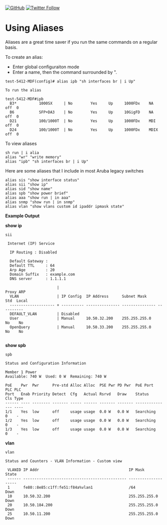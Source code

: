 <a href="https://mwhubbard.blogspot.com"><img alt="GitHub" src="https://img.shields.io/github/license/rikosintie/CookBook"></a>
<a href="https://twitter.com/rikosintie"><img alt="Twitter Follow" src="https://img.shields.io/twitter/follow/rikosintie?style=social"></a>

# Using Aliases

Aliases are a great time saver if you run the same commands on a regular basis.

To create an alias:
* Enter global configuraiton mode
* Enter a name, then the command surrounded by ".

```
test-5412-MDF(config)# alias ipb "sh interfaces br | i Up"

To run the alias

test-5412-MDF#ipb
  B3*          1000SX     | No        Yes     Up     1000FDx    NA   off  0
  B6           SFP+DA3    | No        Yes     Up     10GigFD    NA   off  0
  D21          100/1000T  | No        Yes     Up     1000FDx    MDI  off  0
  D24          100/1000T  | No        Yes     Up     1000FDx    MDIX off  0
```

To view aliases

```
sh run | i alia
alias "wr" "write memory"
alias "ipb" "sh interfaces br | i Up"
```
Here are some aliases that I include in most Aruba legacy switches

```
alias sis "show interface status"
alias sii "show ip"
alias sid "show name"
alias spb "show power brief"
alias aaa "show run | in aaa"
alias snmp "show run | in snmp"
alias vlan "show vlans custom id ipaddr ipmask state"
```

**Example Output**</br>

**show ip**</br>

```
sii

 Internet (IP) Service

  IP Routing : Disabled

  Default Gateway :                
  Default TTL     : 64   
  Arp Age         : 20  
  Domain Suffix   : example.com               
  DNS server      : 1.1.1.1                            

                       |                                            Proxy ARP 
  VLAN                 | IP Config  IP Address      Subnet Mask     Std  Local
  -------------------- + ---------- --------------- --------------- ----------
  DEFAULT_VLAN         | Disabled 
  User                 | Manual     10.50.32.200    255.255.255.0    No    No
  OpenQuery            | Manual     10.50.33.200    255.255.255.0    No    No
  
  ```

  **show spb**

  
  ```
  spb

 Status and Configuration Information

  Member 1 Power
  Available: 740 W  Used: 0 W  Remaining: 740 W

 PoE    Pwr  Pwr      Pre-std Alloc Alloc  PSE Pwr PD Pwr  PoE Port     PLC PLC 
 Port   Enab Priority Detect  Cfg   Actual Rsrvd   Draw    Status       Cls Type
 ------ ---- -------- ------- ----- ------ ------- ------- ------------ --- ----
 1/1    Yes  low      off     usage usage  0.0 W   0.0 W   Searching    0    -  
 1/2    Yes  low      off     usage usage  0.0 W   0.0 W   Searching    0    -  
 1/3    Yes  low      off     usage usage  0.0 W   0.0 W   Searching    0    -  
 
 ```
**vlan**

```
vlan

Status and Counters - VLAN Information - Custom view

 VLANID IP Addr                                        IP Mask         State
 ------ ---------------------------------------------- --------------- -----
 1      fe80::8e85:c1ff:fe51:f84a%vlan1                /64             Down 
 10     10.50.32.200                                   255.255.255.0   Down 
 20     10.50.184.200                                  255.255.255.0   Down 
 25     10.50.11.200                                   255.255.255.0   Down 
 
 ```
 
 
  
  
